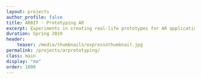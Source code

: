 ```yaml
---
layout: projects
author_profile: false
title: ARBIT - Prototyping AR
excerpt: Experiments in creating real-life prototypes for AR applications
duration: Spring 2019
header:
    teaser: /media/thumbnails/expressothumbnail.jpg
permalink: /projects/arprototyping/
class: main
display: "no"
order: 1000
---
```




